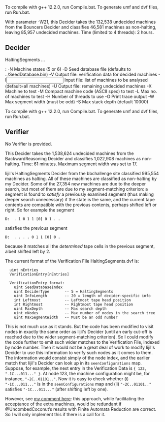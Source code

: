 To compile with g++ 12.2.0, run Compile.bat.
To generate umf and dvf files, run Run.bat.

With parameter -W21, this Decider takes the 132,538 undecided machines from the Bouncers Decider and classifies 46,581 machines as non-halting, leaving 85,957 undecided machines. Time (limited to 4 threads): 2 hours.

Decider
-------
 HaltingSegments <param> <param>...
   <param>: -N<states>            Machine states (5 or 6)
            -D<database>          Seed database file (defaults to ../SeedDatabase.bin)
            -V<verification file> Output file: verification data for decided machines
            -I<input file>        Input file: list of machines to be analysed (default=all machines)
            -U<undecided file>    Output file: remaining undecided machines
            -X<test machine>      Machine to test
            -M<machine spec>      Compact machine code (ASCII spec) to test
            -L<machine limit>     Max no. of machines to test
            -H<threads>           Number of threads to use
            -O                    Print trace output
            -W<width limit>       Max segment width (must be odd)
            -S<stack depth>       Max stack depth (default 10000)

To compile with g++ 12.2.0, run Compile.bat.
To generate umf and dvf files, run Run.bat.

Verifier
--------
No Verifier is provided.

This Decider takes the 1,538,624 undecided machines from the BackwardReasoning Decider and classifies 1,022,908 machines as non-halting. Time: 61 minutes. Maximum segment width was set to 17.

Iijil's HaltingSegments Decider from the bbchallenge site classified 995,554 machines as halting. All of these machines are classified as non-halting by my Decider. Some of the 27,354 new machines are due to the deeper search, but most of them are due to my segment-matching criterion: a segment is found to *satisfy* a previously examined segment (thus making deeper search unnecessary) if the state is the same, and the current tape contents are compatible with the previous contents, perhaps shifted left or right. So for example the segment
```
D:  . 1 0 1 1 [0] 0 1 . .
```
satisfies the previous segment
```
D:  . . . . 0 1 1 [0] 0 .
```
because it matches all the *determined* tape cells in the previous segment, albeit shifted left by 2.

The current format of the Verification File HaltingSegments.dvf is:
```
  uint nEntries
  VerificationEntry[nEntries]

  VerificationEntry format:
    uint SeedDatabaseIndex
    uint DeciderType       -- 5 = HaltingSegments
    uint InfoLength        -- 20 = length of decider-specific info
    int Leftmost           -- Leftmost tape head position
    int Rightmost          -- Rightmost tape head position
    uint MaxDepth          -- Max search depth
    uint nNodes            -- Max number of nodes in the search tree
    uint MaxSegmentWidth   -- Must be an odd number
```
This is not much use as it stands. But the code has been modified to visit nodes in exactly the same order as Iijil's Decider (until an early cut-off is reached due to the wider segment-matching criterion). So I could modify the code further to emit such wider matches to the Verification File, indexed by node number. Then it would not be a great deal of work to modify Iijil's Decider to use this information to verify such nodes as it comes to them. The information would consist simply of the node index, and the earlier match that Iijil's Decider can look up in its `seenConfigurations` map. Suppose, for example, the next entry in the Verification Data is `{ 123, "-1C...011..." }`. At node 123, the machine configuration might be, for instance, `"-2C..01101.."`. Now it is easy to check whether (i) `"-1C...011..."` is in the `seenConfigurations` map and (ii) `"-2C..01101.."` satisfies `"-1C...011..."` (after shifting left by one).

However, see [my comment here](http://discuss.bbchallenge.org/t/decider-finite-automata-reduction/123/7?u=tonyg): this approach, while facilitating the acceptance of the extra machines, would be redundant if @UncombedCoconut’s results with Finite Automata Reduction are correct. So I will only implement this if there is a call for it.
